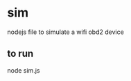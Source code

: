 sim
=============

nodejs file to simulate a wifi obd2 device<br>


to run
----------------

node sim.js


        


